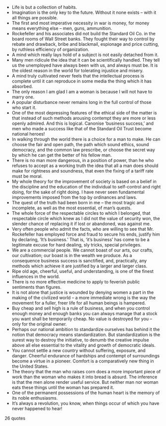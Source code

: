  - Life is but a collection of habits.
 - Imagination is the only key to the future. Without it none exists – with it all things are possible.
 - The first and most imperative necessity in war is money, for money means everything else – men, guns, ammunition.
 - Rockefeller and his associates did not build the Standard Oil Co. in the board rooms of Wall Street banks. They fought their way to control by rebate and drawback, bribe and blackmail, espionage and price cutting, by ruthless efficiency of organization.
 - A mind which really lays hold of a subject is not easily detached from it.
 - Many men ridicule the idea that it can be scientifically handled. They tell us the unemployed have always been with us, and always must be. It is the oldest reason in the world for tolerating injustice and misery.
 - A mind truly cultivated never feels that the intellectual process is complete until it can reproduce in some media the thing which it has absorbed.
 - The only reason I am glad I am a woman is because I will not have to marry one.
 - A popular disturbance never remains long in the full control of those who start it.
 - One of the most depressing features of the ethical side of the matter is that instead of such methods arousing contempt they are more or less openly admired. And this is logical. Canonise ‘business success,’ and men who made a success like that of the Standard Oil Trust become national heroes!
 - In walking through the world there is a choice for a man to make. He can choose the fair and open path, the path which sound ethics, sound democracy, and the common law prescribe, or choose the secret way by which he can get the better of his fellow man.
 - There is no man more dangerous, in a position of power, than he who refuses to accept as a working truth the idea that all a man does should make for rightness and soundness, that even the fixing of a tariff rate must be moral.
 - My whole theory for the improvement of society is based on a belief in the discipline and the education of the individual to self-control and right doing, for the sake of right doing. I have never seen fundamental improvements imposed from the top by ordinances and laws.
 - The quest of the truth had been born in me – the most tragic and incomplete, as well as the most essential, of man’s quests.
 - The whole force of the respectable circles to which I belonged, that respectable circle which knew as I did not the value of security won, the slender chance of replacing it if lost or abandoned, was against me.
 - Very often people who admit the facts, who are willing to see that Mr. Rockefeller has employed force and fraud to secure his ends, justify him by declaring, ‘It’s business.’ That is, ‘it’s business’ has come to be a legitimate excuse for hard dealing, sly tricks, special privileges.
 - We are a commercial people. We cannot boast of our arts, our crafts, our cultivation; our boast is in the wealth we produce. As a consequence business success is sanctified, and, practically, any methods which achieve it are justified by a larger and larger class.
 - Ripe old age, cheerful, useful, and understanding, is one of the finest influences in the world.
 - There is no more effective medicine to apply to feverish public sentiments than figures.
 - It is not alone that justice is wounded by denying women a part in the making of the civilized world – a more immediate wrong is the way the movement for a fuller, freer life for all human beings is hampered.
 - Buy cheap and sell high is a rule of business, and when you control enough money and enough banks you can always manage that a stock you want shall be temporarily cheap. No value is destroyed for you – only for the original owner.
 - Perhaps our national ambition to standardize ourselves has behind it the notion that democracy means standardization. But standardization is the surest way to destroy the initiative, to denumb the creative impulse above all else essential to the vitality and growth of democratic ideals.
 - You cannot settle a new country without suffering, exposure, and danger. Cheerful endurance of hardships and contempt of surroundings become a virtue in a pioneer. Comfort is a comparatively new thing in the United States.
 - The theory that the man who raises corn does a more important piece of work than the woman who makes it into bread is absurd. The inference is that the men alone render useful service. But neither man nor woman eats these things until the woman has prepared it.
 - One of the permanent possessions of the human heart is the memory of its noble enthusiasms.
 - It’s always a revolution, you know, when things occur of which you have never happened to hear!

26 quotes
